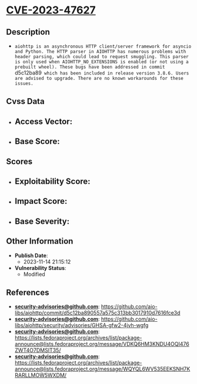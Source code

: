 
# [CVE-2023-47627](https://github.com/aio-libs/aiohttp/commit/d5c12ba890557a575c313bb3017910d7616fce3d)

## Description

- `aiohttp is an asynchronous HTTP client/server framework for asyncio and Python. The HTTP parser in AIOHTTP has numerous problems with header parsing, which could lead to request smuggling. This parser is only used when AIOHTTP_NO_EXTENSIONS is enabled (or not using a prebuilt wheel). These bugs have been addressed in commit `d5c12ba89` which has been included in release version 3.8.6. Users are advised to upgrade. There are no known workarounds for these issues.`

## Cvss Data

- **Access Vector**:
  - 
- **Base Score**:
  - 

## Scores

- **Exploitability Score**:
  - 
- **Impact Score**:
  - 
- **Base Severity**:
  - 

## Other Information

- **Publish Date**:
  - 2023-11-14 21:15:12
- **Vulnerability Status**:
  - Modified

## References

- **security-advisories@github.com**: https://github.com/aio-libs/aiohttp/commit/d5c12ba890557a575c313bb3017910d7616fce3d
- **security-advisories@github.com**: https://github.com/aio-libs/aiohttp/security/advisories/GHSA-gfw2-4jvh-wgfg
- **security-advisories@github.com**: https://lists.fedoraproject.org/archives/list/package-announce@lists.fedoraproject.org/message/VDKQ6HM3KNDU4OQI476ZWT4O7DMSIT35/
- **security-advisories@github.com**: https://lists.fedoraproject.org/archives/list/package-announce@lists.fedoraproject.org/message/WQYQL6WV535EEKSNH7KRARLLMOW5WXDM/
